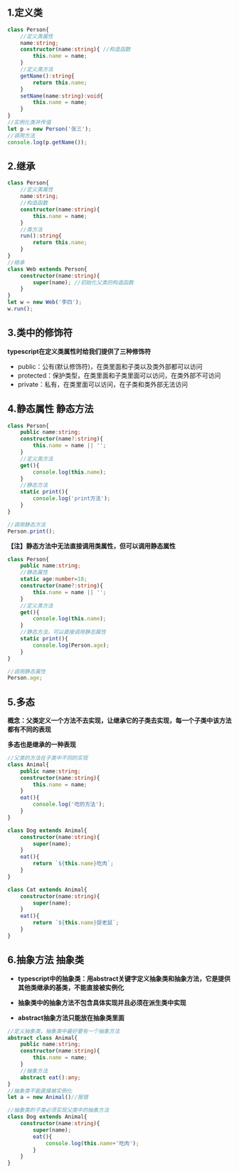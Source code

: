 ## 1.定义类

```typescript
class Person{
    //定义类属性
    name:string;
    constructor(name:string){ //构造函数
        this.name = name;
    }
    //定义类方法
    getName():string{
        return this.name;
    }
    setName(name:string):void{
        this.name = name;
    }
}
//实例化类并传值
let p = new Person('张三');
//调用方法
console.log(p.getName());
```

## 2.继承

```typescript
class Person{
    //定义类属性
    name:string;
    //构造函数
    constructor(name:string){
        this.name = name;
    }
    //类方法
    run():string{
        return this.name;
    }
}
//继承
class Web extends Person{
    constructor(name:string){
        super(name); //初始化父类的构造函数
    }
}
let w = new Web('李四');
w.run();
```

## 3.类中的修饰符

**typescript在定义类属性时给我们提供了三种修饰符**

- public：公有(默认修饰符)，在类里面和子类以及类外部都可以访问
- protected：保护类型，在类里面和子类里面可以访问，在类外部不可访问
- private：私有，在类里面可以访问，在子类和类外部无法访问

## 4.静态属性 静态方法

```typescript
class Person{
    public name:string;
    constructor(name?:string){
        this.name = name || '';
    }
    //定义类方法
    get(){
        console.log(this.name);
    }
    //静态方法
    static print(){
        console.log('print方法');
    }
}

//调用静态方法
Person.print();
```

**【注】静态方法中无法直接调用类属性，但可以调用静态属性**

```typescript
class Person{
    public name:string;
    //静态属性
    static age:number=18;
    constructor(name?:string){
        this.name = name || '';
    }
    //定义类方法
    get(){
        console.log(this.name);
    }
    //静态方法，可以直接调用静态属性
    static print(){
        console.log(Person.age);
    }
}

//调用静态属性
Person.age;
```

## 5.多态

**概念：父类定义一个方法不去实现，让继承它的子类去实现，每一个子类中该方法都有不同的表现**

**多态也是继承的一种表现**

```typescript
//父类的方法在子类中不同的实现
class Animal{
    public name:string;
    constructor(name:string){
        this.name = name;
    }
    eat(){
        console.log('吃的方法');
    }
}

class Dog extends Animal{
    constructor(name:string){
        super(name);
    }
    eat(){
        return `${this.name}吃肉`;
    }
}

class Cat extends Animal{
    constructor(name:string){
        super(name);
    }
    eat(){
        return `${this.name}捉老鼠`;
    }
}
```

## 6.抽象方法 抽象类

- **typescript中的抽象类：用abstract关键字定义抽象类和抽象方法，它是提供其他类继承的基类，不能直接被实例化**

- **抽象类中的抽象方法不包含具体实现并且必须在派生类中实现**

- **abstract抽象方法只能放在抽象类里面**

```typescript
//定义抽象类，抽象类中最好要有一个抽象方法
abstract class Animal{
    public name:string;
    constructor(name:string){
        this.name = name;
    }
    //抽象方法
    abstract eat():any;
}
//抽象类不能直接被实例化
let a = new Animal()//报错
```

```typescript
//抽象类的子类必须实现父类中的抽象方法
class Dog extends Animal{
    constructor(name:string){
        super(name);
        eat(){
            console.log(this.name+'吃肉');
        }
    }
}
```

